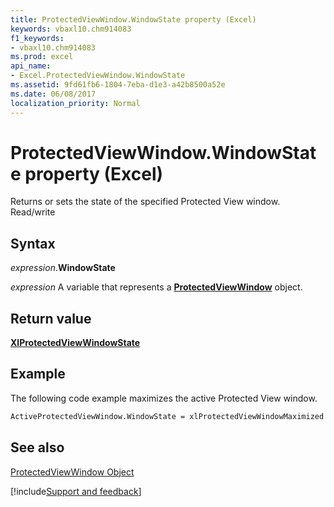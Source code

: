 ```yaml
---
title: ProtectedViewWindow.WindowState property (Excel)
keywords: vbaxl10.chm914083
f1_keywords:
- vbaxl10.chm914083
ms.prod: excel
api_name:
- Excel.ProtectedViewWindow.WindowState
ms.assetid: 9fd61fb6-1804-7eba-d1e3-a42b8500a52e
ms.date: 06/08/2017
localization_priority: Normal
---
```



# ProtectedViewWindow.WindowState property (Excel)

Returns or sets the state of the specified Protected View window. Read/write


## Syntax

_expression_.**WindowState**

_expression_ A variable that represents a **[ProtectedViewWindow](Excel.ProtectedViewWindow.md)** object.


## Return value

 **[XlProtectedViewWindowState](Excel.XlProtectedViewWindowState.md)**


## Example

The following code example maximizes the active Protected View window.


```vb
ActiveProtectedViewWindow.WindowState = xlProtectedViewWindowMaximized 
```


## See also


[ProtectedViewWindow Object](Excel.ProtectedViewWindow.md)

[!include[Support and feedback](~/includes/feedback-boilerplate.md)]